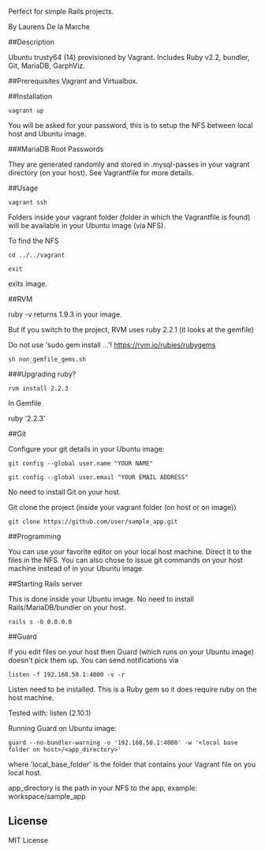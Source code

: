 Perfect for simple Rails projects.

By Laurens De la Marche

##Description

Ubuntu trusty64 (14) provisioned by Vagrant. Includes Ruby v2.2, bundler, Git, MariaDB, GarphViz.

##Prerequisites
Vagrant and Virtualbox.

##Installation

```console
vagrant up
```

You will be asked for your password, this is to setup the NFS between local host and Ubuntu image.

###MariaDB Root Passwords

They are generated randomly and stored in .mysql-passes in your vagrant directory (on your host). See Vagrantfile for more details.

##Usage

```console
vagrant ssh
```

Folders inside your vagrant folder (folder in which the Vagrantfile is found) will be available in your Ubuntu image (via NFS).

To find the NFS

```console
cd ../../vagrant
```

```console
exit
```

exits image.

##RVM

ruby -v returns 1.9.3 in your image.

But if you switch to the project, RVM uses ruby 2.2.1 (it looks at the gemfile)

Do not use 'sudo gem install ...'! https://rvm.io/rubies/rubygems

```console
sh non_gemfile_gems.sh
```


###Upgrading ruby?

```console
rvm install 2.2.3
```

In Gemfile

ruby '2.2.3'


##Git

Configure your git details in your Ubuntu image:
```console
git config --global user.name "YOUR NAME"
```
```console
git config --global user.email "YOUR EMAIL ADDRESS"
```

No need to install Git on your host.

Git clone the project (inside your vagrant folder (on host or on image))

```console
git clone https://github.com/user/sample_app.git
```

##Programming

You can use your favorite editor on your local host machine. Direct it to the files in the NFS. You can also chose to issue git commands on your host machine instead of in your Ubuntu image.

##Starting Rails server

This is done inside your Ubuntu image. No need to install Rails/MariaDB/bundler on your host.

```console
rails s -b 0.0.0.0
```

##Guard

If you edit files on your host then Guard (which runs on your Ubuntu image) doesn't pick them up. You can send notifications via

```console
listen -f 192.168.50.1:4000 -v -r
```
Listen need to be installed. This is a Ruby gem so it does require ruby on the host machine.

Tested with:
listen (2.10.1)

Running Guard on Ubuntu image:

```console
guard --no-bundler-warning -o '192.168.50.1:4000' -w '<local base folder on host>/<app_directory>'
```

where 'local_base_folder' is the folder that contains your Vagrant file on you local host.

app_directory is the path in your NFS to the app, example: workspace/sample_app

## License

MIT License
















